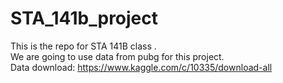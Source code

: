 # STA_141b_project
This is the repo for STA 141B class .   
We are going to use data from pubg for this project.    
Data download: https://www.kaggle.com/c/10335/download-all 
